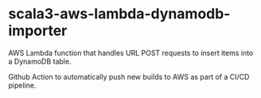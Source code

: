 # scala3-aws-lambda-dynamodb-importer
AWS Lambda function that handles URL POST requests to insert items into a DynamoDB table.

Github Action to automatically push new builds to AWS as part of a CI/CD pipeline.
